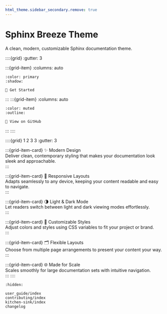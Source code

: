 ```yaml
---
html_theme.sidebar_secondary.remove: true
---
```


# Sphinx Breeze Theme

A clean, modern, customizable Sphinx documentation theme.

::::{grid}
:gutter: 3

:::{grid-item}
:columns: auto

```{button-link} user_guide/quickstart.html
:color: primary
:shadow:

🚀 Get Started
```
:::
:::{grid-item}
:columns: auto

```{button-link} https://github.com/aksiome/breeze
:color: muted
:outline:

🔗 View on GitHub
```
:::
::::

::::{grid} 1 2 3 3
:gutter: 3

:::{grid-item-card} ✨ Modern Design  
Deliver clean, contemporary styling that makes your documentation look sleek and approachable.  
:::

:::{grid-item-card} 📱 Responsive Layouts  
Adapts seamlessly to any device, keeping your content readable and easy to navigate.  
:::

:::{grid-item-card} 🌗 Light & Dark Mode  
Let readers switch between light and dark viewing modes effortlessly.  
:::

:::{grid-item-card} 🎨 Customizable Styles  
Adjust colors and styles using CSS variables to fit your project or brand.  
:::

:::{grid-item-card} 🗂 Flexible Layouts  
Choose from multiple page arrangements to present your content your way.  
:::

:::{grid-item-card} 🌐 Made for Scale  
Scales smoothly for large documentation sets with intuitive navigation.  
:::
::::


```{toctree}
:hidden:

user_guide/index
contributing/index
kitchen-sink/index
changelog
```
